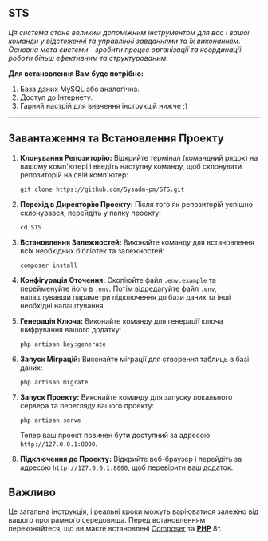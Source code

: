 
## **STS**

*Ця система стане великим допоміжним інструментом для вас і вашої команди у відстеженні та управлінні завданнями та їх виконанням. Основна мета системи - зробити процес організації та координації роботи більш ефективним та структурованим.*

**Для встановлення Вам буде потрібно:**

1. База даних MySQL або аналогічна.
2. Доступ до Інтернету.
3. Гарний настрій для вивчення інструкцій нижче ;)

---

## Завантаження та Встановлення Проекту

1. **Клонування Репозиторію:** Відкрийте термінал (командний рядок) на вашому комп'ютері і введіть наступну команду, щоб склонувати репозиторій на свій комп'ютер:

   <pre><div class="bg-black rounded-md mb-4"><div class="flex items-center relative text-gray-200 bg-gray-800 px-4 py-2 text-xs font-sans justify-between rounded-t-md"></div><div class="p-4 overflow-y-auto"><code class="!whitespace-pre hljs language-bash">git clone https://github.com/Sysadm-pm/STS.git
   </code></div></div></pre>
2. **Перехід в Директорію Проекту:** Після того як репозиторій успішно склонувався, перейдіть у папку проекту:

   <pre><div class="bg-black rounded-md mb-4"><div class="flex items-center relative text-gray-200 bg-gray-800 px-4 py-2 text-xs font-sans justify-between rounded-t-md"></div><div class="p-4 overflow-y-auto"><code class="!whitespace-pre hljs language-bash">cd STS
   </code></div></div></pre>
3. **Встановлення Залежностей:** Виконайте команду для встановлення всіх необхідних бібліотек та залежностей:

   <pre><div class="bg-black rounded-md mb-4"><div class="flex items-center relative text-gray-200 bg-gray-800 px-4 py-2 text-xs font-sans justify-between rounded-t-md"></div><div class="p-4 overflow-y-auto"><code class="!whitespace-pre hljs language-bash">composer install
   </code></div></div></pre>
4. **Конфігурація Оточення:** Скопіюйте файл `.env.example` та перейменуйте його в `.env`. Потім відредагуйте файл `.env`, налаштувавши параметри підключення до бази даних та інші необхідні налаштування.
5. **Генерація Ключа:** Виконайте команду для генерації ключа шифрування вашого додатку:

   <pre><div class="bg-black rounded-md mb-4"><div class="flex items-center relative text-gray-200 bg-gray-800 px-4 py-2 text-xs font-sans justify-between rounded-t-md"></div><div class="p-4 overflow-y-auto"><code class="!whitespace-pre hljs language-bash">php artisan key:generate
   </code></div></div></pre>
6. **Запуск Міграцій:** Виконайте міграції для створення таблиць в базі даних:

   <pre><div class="bg-black rounded-md mb-4"><div class="flex items-center relative text-gray-200 bg-gray-800 px-4 py-2 text-xs font-sans justify-between rounded-t-md"></div><div class="p-4 overflow-y-auto"><code class="!whitespace-pre hljs language-bash">php artisan migrate
   </code></div></div></pre>
7. **Запуск Проекту:** Виконайте команду для запуску локального сервера та перегляду вашого проекту:

   <pre><div class="bg-black rounded-md mb-4"><div class="flex items-center relative text-gray-200 bg-gray-800 px-4 py-2 text-xs font-sans justify-between rounded-t-md"></div><div class="p-4 overflow-y-auto"><code class="!whitespace-pre hljs language-bash">php artisan serve
   </code></div></div></pre>

   Тепер ваш проект повинен бути доступний за адресою `http://127.0.0.1:8000`.
8. **Підключення до Проекту:** Відкрийте веб-браузер і перейдіть за адресою `http://127.0.0.1:8000`, щоб перевірити ваш додаток.

## Важливо

Це загальна інструкція, і реальні кроки можуть варіюватися залежно від вашого програмного середовища. Перед встановленням переконайтеся, що ви маєте встановлені [Composer](https://getcomposer.org/) та **[PHP](https://www.php.net/downloads)** 8^.
